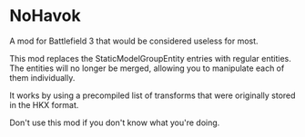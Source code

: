 # NoHavok
A mod for Battlefield 3 that would be considered useless for most.

This mod replaces the StaticModelGroupEntity entries with regular entities.
The entities will no longer be merged, allowing you to manipulate each of them individually.

It works by using a precompiled list of transforms that were originally stored in the HKX format.

Don't use this mod if you don't know what you're doing.
